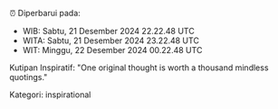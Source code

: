 ⏰ Diperbarui pada:
- WIB: Sabtu, 21 Desember 2024 22.22.48 UTC
- WITA: Sabtu, 21 Desember 2024 23.22.48 UTC
- WIT: Minggu, 22 Desember 2024 00.22.48 UTC

Kutipan Inspiratif:
"One original thought is worth a thousand mindless quotings."


Kategori: inspirational

